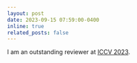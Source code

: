 ```yaml
---
layout: post
date: 2023-09-15 07:59:00-0400
inline: true
related_posts: false
---
```


I am an outstanding reviewer at [ICCV 2023](https://iccv2023.thecvf.com/outstanding.reviewers-118.php).
